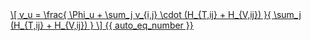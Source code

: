 <a href="/eco2_guide_center/1.%20ECO2%20Logic%20Guide/Hee1_Equation_List.html" class="equation-link" target="_blank" rel="noopener noreferrer">
  \[
  v_u = \frac{
    \Phi_u + \sum_j v_{i,j} \cdot (H_{T,ij} + H_{V,ij})
  }{
    \sum_j (H_{T,ij} + H_{V,ij})
  }
  \] {{ auto_eq_number }}
</a>
